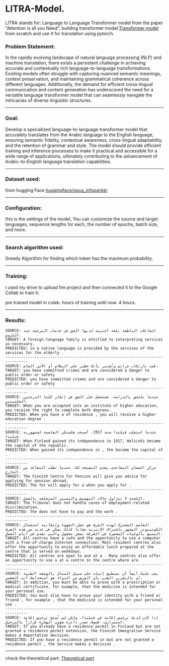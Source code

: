 # LlTRA-Model.

LlTRA stands for: Language to Language Transformer model from the paper "Attention is all you Need", building transformer model:[Transformer model](https://github.com/Esmail-ibraheem/Transformer-model) from scratch and use it for translation using pytorch.

### Problem Statement:

In the rapidly evolving landscape of natural language processing (NLP) and machine translation, there exists a persistent challenge in achieving accurate and contextually rich language-to-language transformations. Existing models often struggle with capturing nuanced semantic meanings, context preservation, and maintaining grammatical coherence across different languages. Additionally, the demand for efficient cross-lingual communication and content generation has underscored the need for a versatile language transformer model that can seamlessly navigate the intricacies of diverse linguistic structures.

---

### Goal:

Develop a specialized language-to-language transformer model that accurately translates from the Arabic language to the English language, ensuring semantic fidelity, contextual awareness, cross-lingual adaptability, and the retention of grammar and style. The model should provide efficient training and inference processes to make it practical and accessible for a wide range of applications, ultimately contributing to the advancement of Arabic-to-English language translation capabilities.

---

### Dataset used:

from hugging Face 
[huggingface/opus_infopankki](https://huggingface.co/datasets/opus_infopankki/viewer/ar-en/train?p=3)

---

### Configuration:

this is the settings of the model, You can customize the source and target languages, sequence lengths for each, the number of epochs, batch size, and more.

---

### Search algorithm used:

Greedy Algorithm for finding which token has the maximum probability.

---

### Training:

I used my drive to upload the project and then connected it to the Google Collab to train it:

pre trained model in colab.
hours of training until now: 4 hours.

---

### Results:

    SOURCE: العائلات الناطقة بلغة أجنبية لديها الحق في خدمات الترجمة عند اللزوم.
    TARGET: A foreign-language family is entitled to interpreting services as necessary.
    PREDICTED: in a native language is provided by the services of the services for the elderly .
    --------------------------------------------------------------------------------
    SOURCE: قمت بارتكاب جرائم وتُعتبر بأنك خطير على النظام أو الأمن العام.
    TARGET: you have committed crimes and are considered a danger to public order or safety
    PREDICTED: you have committed crimes and are considered a danger to public order or safety
    --------------------------------------------------------------------------------
    SOURCE: عندما تلتحق بالدراسة، فستحصل على الحق في إنجاز كلتا الدرجتين العلميتين.
    TARGET: When you are accepted into an institute of higher education, you receive the right to complete both degrees.
    PREDICTED: When you have a of residence , you will receive a higher education degree .
    --------------------------------------------------------------------------------
    SOURCE: عندما استقلت فنلندا سنة 1917، أصبحت هلسنكي العاصمة لجمهورية فنلندا.
    TARGET: When Finland gained its independence in 1917, Helsinki became the capital of the republic.
    PREDICTED: When gained its independence in , the became the capital of .
    --------------------------------------------------------------------------------
    SOURCE: مركز الضمان التقاعدي يقدم النصيحة لك، عندما تطلب التقاعد من الخارج.
    TARGET: The Finnish Centre for Pension will give you advice for applying for pension abroad.
    PREDICTED: The for will apply for a when you apply for .
    --------------------------------------------------------------------------------
    SOURCE: اللجنة لا تتداول حالات التهميش والتمييز المتعلقة بالعمل.
    TARGET: The Tribunal does not handle cases of employment-related discrimination.
    PREDICTED: The does not have to pay and the work .
    --------------------------------------------------------------------------------
    SOURCE: القاسم المشترك لهذه الغرف هو عمل القهوة وإمكانية استعمال الكومبيوتر المجهز باشتراك الإنترنت مجاناً كذلك يمكن في عديد من هذه الغرف التمتع بالوجبات المحضرة في الغرفة بسعر معقول والتي تقدم في أيام العمل.
    TARGET: All centres have a cafe and the opportunity to use a computer with a free-of-charge Internet connection. Most resident centres also offer the opportunity to enjoy an affordable lunch prepared at the centre that is served on weekdays.
    PREDICTED: All centres are open to and at a . Many centres also offer an opportunity to use a at a centre in the centre where are.
    --------------------------------------------------------------------------------
    SOURCE: يجب عليك أيضاً أن تستطيع إثبات على سبيل المثال بالوصفة الطبية أو بالتقرير الطبي بأن الغرض من الدواء هو استخدامك أنت الشخصي.
    TARGET: In addition, you must be able to prove with a prescription or medical certificate, for example, that the medicine is intended for your personal use.
    PREDICTED: You must also have to prove your identity with a friend or friend , for example , that the medicine is intended for your personal use .
    --------------------------------------------------------------------------------
    SOURCE: إذا كان لديك ترخيص إقامة في فنلندا، ولكن لم تُمنح ترخيص إقامة استمراري، فسوف تصدر دائرة شؤون الهجرة قراراً بالترحيل.
    TARGET: If you already have a residence permit in Finland but are not granted a residence permit extension, the Finnish Immigration Service makes a deportation decision.
    PREDICTED: If you have a residence permit in but are not granted a residence permit , the Service makes a decision .
--- 

check the theoretical part: [Theoretical part](https://github.com/Esmail-ibraheem/Transformer-model-theoretical-part)

